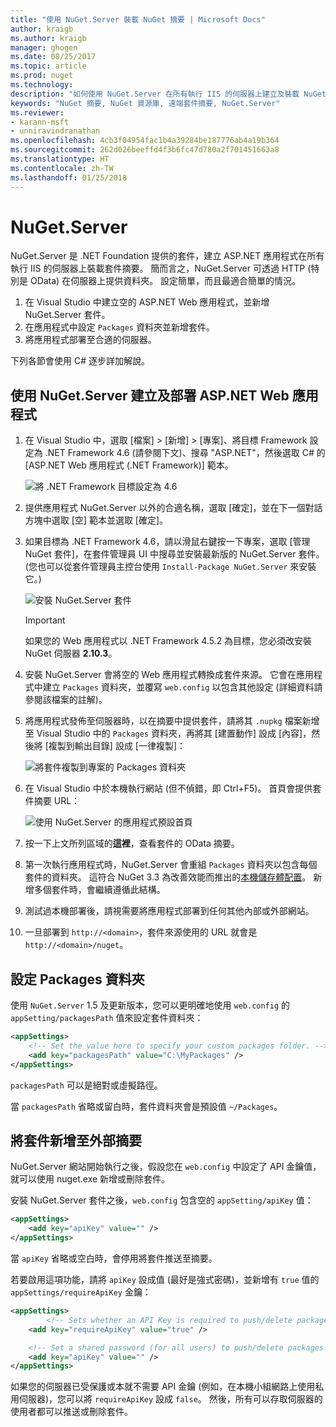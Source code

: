 ```yaml
---
title: "使用 NuGet.Server 裝載 NuGet 摘要 | Microsoft Docs"
author: kraigb
ms.author: kraigb
manager: ghogen
ms.date: 08/25/2017
ms.topic: article
ms.prod: nuget
ms.technology: 
description: "如何使用 NuGet.Server 在所有執行 IIS 的伺服器上建立及裝載 NuGet 套件摘要，透過 HTTP 和 OData 提供套件。"
keywords: "NuGet 摘要, NuGet 資源庫, 遠端套件摘要, NuGet.Server"
ms.reviewer:
- karann-msft
- unniravindranathan
ms.openlocfilehash: 4cb3f04954fac1b4a39284be187776ab4a19b364
ms.sourcegitcommit: 262d026beeffd4f3b6fc47d780a2f701451663a8
ms.translationtype: HT
ms.contentlocale: zh-TW
ms.lasthandoff: 01/25/2018
---
```

# <a name="nugetserver"></a>NuGet.Server

NuGet.Server 是 .NET Foundation 提供的套件，建立 ASP.NET 應用程式在所有執行 IIS 的伺服器上裝載套件摘要。 簡而言之，NuGet.Server 可透過 HTTP (特別是 OData) 在伺服器上提供資料夾。 設定簡單，而且最適合簡單的情況。

1. 在 Visual Studio 中建立空的 ASP.NET Web 應用程式，並新增 NuGet.Server 套件。
1. 在應用程式中設定 `Packages` 資料夾並新增套件。
1. 將應用程式部署至合適的伺服器。

下列各節會使用 C# 逐步詳加解說。

## <a name="create-and-deploy-an-aspnet-web-application-with-nugetserver"></a>使用 NuGet.Server 建立及部署 ASP.NET Web 應用程式

1. 在 Visual Studio 中，選取 [檔案] > [新增] > [專案]、將目標 Framework 設定為 .NET Framework 4.6 (請參閱下文)、搜尋 "ASP.NET"，然後選取 C# 的 [ASP.NET Web 應用程式 (.NET Framework)] 範本。

    ![將 .NET Framework 目標設定為 4.6](media/Hosting_01-NuGet.Server-Set4.6.png)

1. 提供應用程式 NuGet.Server 以外的合適名稱，選取 [確定]，並在下一個對話方塊中選取 [空] 範本並選取 [確定]。

1. 如果目標為 .NET Framework 4.6，請以滑鼠右鍵按一下專案，選取 [管理 NuGet 套件]，在套件管理員 UI 中搜尋並安裝最新版的 NuGet.Server 套件。 (您也可以從套件管理員主控台使用 `Install-Package NuGet.Server` 來安裝它。)

    ![安裝 NuGet.Server 套件](media/Hosting_02-NuGet.Server-Package.png)

    > [!Important]
    > 如果您的 Web 應用程式以 .NET Framework 4.5.2 為目標，您必須改安裝 NuGet 伺服器 **2.10.3**。

1. 安裝 NuGet.Server 會將空的 Web 應用程式轉換成套件來源。 它會在應用程式中建立 `Packages` 資料夾，並覆寫 `web.config` 以包含其他設定 (詳細資料請參閱該檔案的註解)。

1. 將應用程式發佈至伺服器時，以在摘要中提供套件，請將其 `.nupkg` 檔案新增至 Visual Studio 中的 `Packages` 資料夾，再將其 [建置動作] 設成 [內容]，然後將 [複製到輸出目錄] 設成 [一律複製]：

    ![將套件複製到專案的 Packages 資料夾](media/Hosting_03-NuGet.Server-Package-Folder.png)

1. 在 Visual Studio 中於本機執行網站 (但不偵錯，即 Ctrl+F5)。 首頁會提供套件摘要 URL：

    ![使用 NuGet.Server 的應用程式預設首頁](media/Hosting_04-NuGet.Server-FeedHomePage.png)

1. 按一下上文所列區域的**這裡**，查看套件的 OData 摘要。

1. 第一次執行應用程式時，NuGet.Server 會重組 `Packages` 資料夾以包含每個套件的資料夾。 這符合 NuGet 3.3 為改善效能而推出的[本機儲存體配置](http://blog.nuget.org/20151118/nuget-3.3.html#folder-based-repository-commands)。 新增多個套件時，會繼續遵循此結構。

1. 測試過本機部署後，請視需要將應用程式部署到任何其他內部或外部網站。
1. 一旦部署到 `http://<domain>`，套件來源使用的 URL 就會是 `http://<domain>/nuget`。

## <a name="configuring-the-packages-folder"></a>設定 Packages 資料夾

使用 `NuGet.Server` 1.5 及更新版本，您可以更明確地使用 `web.config` 的 `appSetting/packagesPath` 值來設定套件資料夾：

```xml
<appSettings>
    <!-- Set the value here to specify your custom packages folder. -->
    <add key="packagesPath" value="C:\MyPackages" />
</appSettings>
```

`packagesPath` 可以是絕對或虛擬路徑。

當 `packagesPath` 省略或留白時，套件資料夾會是預設值 `~/Packages`。

## <a name="adding-packages-to-the-feed-externally"></a>將套件新增至外部摘要

NuGet.Server 網站開始執行之後，假設您在 `web.config` 中設定了 API 金鑰值，就可以使用 nuget.exe 新增或刪除套件。

安裝 NuGet.Server 套件之後，`web.config` 包含空的 `appSetting/apiKey` 值：

```xml
<appSettings>
    <add key="apiKey" value="" />
</appSettings>
```

當 `apiKey` 省略或空白時，會停用將套件推送至摘要。

若要啟用這項功能，請將 `apiKey` 設成值 (最好是強式密碼)，並新增有 `true` 值的 `appSettings/requireApiKey` 金鑰：

```xml
<appSettings>
        <!-- Sets whether an API Key is required to push/delete packages -->
    <add key="requireApiKey" value="true" />

    <!-- Set a shared password (for all users) to push/delete packages -->
    <add key="apiKey" value="" />
</appSettings>
```

如果您的伺服器已受保護或本就不需要 API 金鑰 (例如，在本機小組網路上使用私用伺服器)，您可以將 `requireApiKey` 設成 `false`。 然後，所有可以存取伺服器的使用者都可以推送或刪除套件。